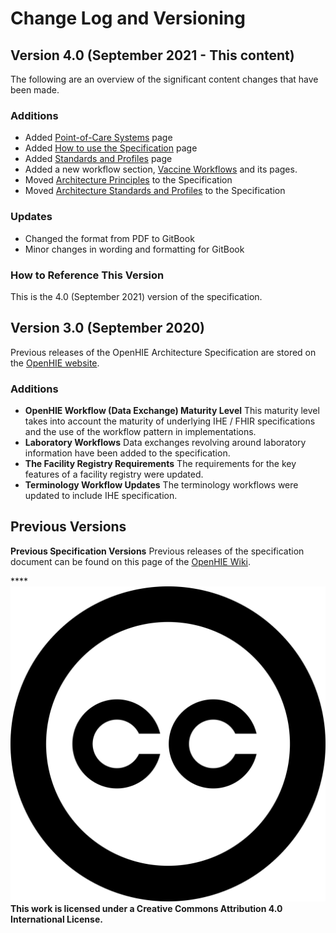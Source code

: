 # Change Log and Versioning

## Version 4.0 \(September 2021 - This content\)

The following are an overview of the significant content changes that have been made.  

### Additions

* Added [Point-of-Care Systems](openhie-component-specifications-1/point-of-care-systems-new-section.md) page
* Added [How to use the Specification](get-started.md) page
* Added [Standards and Profiles](architecture-specification/standards-and-profiles.md) page
* Added a new workflow section, [Vaccine Workflows](introduction/case-reporting-new-section-needs-to-go-in-alpha-order.md) and its pages.  
* Moved [Architecture Principles](architecture-specification/architectural-principles.md) to the Specification 
* Moved [Architecture Standards and Profiles](architecture-specification/standards-and-profiles.md) to the Specification

### Updates 

* Changed the format from PDF to GitBook 
* Minor changes in wording and formatting for GitBook

### How to Reference This Version

This is the 4.0 \(September 2021\) version of the specification.  

## Version 3.0 \(September 2020\)

Previous releases of the OpenHIE Architecture Specification are stored on the [OpenHIE website](https://ohie.org/framework/).

### Additions

* **OpenHIE Workflow \(Data Exchange\) Maturity Level** This maturity level takes into account the maturity of underlying IHE / FHIR specifications and the use of the workflow pattern in implementations.
* **Laboratory Workflows** Data exchanges revolving around laboratory information have been added to the specification.
* **The Facility Registry Requirements** The requirements for the key features of a facility registry were updated.
* **Terminology Workflow Updates** The terminology workflows were updated to include IHE specification.

## Previous Versions

**Previous Specification Versions** Previous releases of the specification document can be found on this page of the [OpenHIE Wiki](https://wiki.ohie.org/).

\*\*\*\*![](.gitbook/assets/creative-commons%20%281%29.svg) **This work is licensed under a Creative Commons Attribution 4.0 International License.**

